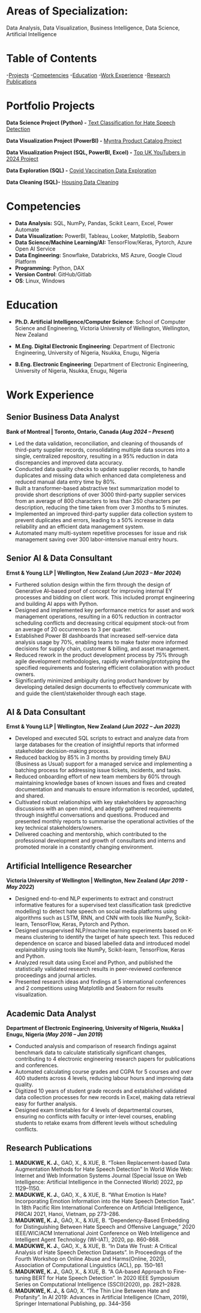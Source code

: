 # Areas of Specialization: 
Data Analysis, Data Visualization, Business Intelligence, Data Science, Artificial Intelligence

# Table of Contents
-[Projects](#projects)
-[Competencies](#competencies)
-[Education](#education)
-[Work Experience](#work-experience)
-[Research Publications](#research-publications)

# Portfolio Projects
**Data Science Project (Python) -**  [Text Classification for Hate Speech Detection](https://github.com/Kosisochi/Text_Classification)

**Data Visualization Project (PowerBI) -** [ Myntra Product Catalog Project](https://github.com/Kosisochi/DataAnalysisPortfolio/tree/main/Myntra%20Product%20Catalog%20Project)

**Data Visualization Project (SQL, PowerBI, Excel) -** [Top UK YouTubers in 2024 Project](https://github.com/Kosisochi/DataAnalysisPortfolio/tree/main/Top%20UK%20YouTubers%20Project)

**Data Exploration (SQL) -** [Covid Vaccination Data Exploration](https://github.com/Kosisochi/DataAnalysisPortfolio/blob/main/Covid%20Vaccination%20Data%20Exploration%20in%20SQL.sql)

**Data Cleaning (SQL)-** [Housing Data Cleaning](https://github.com/Kosisochi/DataAnalysisPortfolio/blob/main/Housing%20Data%20Cleaning%20SQL.sql)

# Competencies
- **Data Analysis:** SQL, NumPy, Pandas, Scikit Learn, Excel, Power Automate
- **Data Visualization:** PowerBI, Tableau, Looker, Matplotlib, Seaborn
- **Data Science/Machine Learning/AI:** TensorFlow/Keras, Pytorch, Azure Open AI Service
- **Data Engineering:** Snowflake, Databricks, MS Azure, Google Cloud Platform
- **Programming:** Python, DAX
- **Version Control**: GitHub/Gitlab
- **OS**: Linux, Windows


# Education
- **Ph.D. Artificial Intelligence/Computer Science**: School of Computer Science and Engineering, Victoria University of Wellington, Wellington, New Zealand

- **M.Eng. Digital Electronic Engineering**: Department of Electronic Engineering, University of Nigeria, Nsukka, Enugu, Nigeria

- **B.Eng. Electronic Engineering**: Department of Electronic Engineering, University of Nigeria, Nsukka, Enugu, Nigeria 


# Work Experience
## **Senior Business Data Analyst**

**Bank of Montreal | Toronto, Ontario, Canada	(_Aug 2024 – Present_)**
- Led the data validation, reconciliation, and cleaning of thousands of third-party supplier records, consolidating multiple data sources into a single, centralized repository, resulting in a 95% reduction in data discrepancies and improved data accuracy.
- Conducted data quality checks to update supplier records, to handle duplicates and missing data which enhanced data completeness and reduced manual data entry time by 80%.
- Built a transformer-based abstractive text summarization model to provide short descriptions of over 3000 third-party supplier services from an average of 800 characters to less than 250 characters per description, reducing the time taken from over 3 months to 5 minutes. 
- Implemented an improved third-party supplier data collection system to prevent duplicates and errors, leading to a 50% increase in data reliability and an efficient data management system.
- 	Automated many multi-system repetitive processes for issue and risk management saving over 300 labor-intensive manual entry hours.

  
## **Senior AI & Data Consultant**

**Ernst & Young LLP | Wellington, New Zealand	(_Jun 2023 – Mar 2024_)**
-	Furthered solution design within the firm through the design of Generative AI–based proof of concept for improving internal EY processes and bidding on client work. This included prompt engineering and building AI apps with Python.
-	Designed and implemented key performance metrics for asset and work management operations, resulting in a 60% reduction in contractor scheduling conflicts and decreasing critical equipment stock-out from an average of 20 occurrences to 3 per quarter.
-	Established Power BI dashboards that increased self-service data analysis usage by 70%, enabling teams to make faster more informed decisions for supply chain, customer & billing, and asset management. 
-	Reduced rework in the product development process by 75% through agile development methodologies, rapidly wireframing/prototyping the specified requirements and fostering efficient collaboration with product owners.
-	Significantly minimized ambiguity during product handover by developing detailed design documents to effectively communicate with and guide the client/stakeholder through each stage.


## **AI & Data Consultant**

**Ernst & Young LLP | Wellington, New Zealand	(_Jun 2022 – Jun 2023_)**
- Developed and executed SQL scripts to extract and analyze data from large databases for the creation of insightful reports that informed stakeholder decision-making process.
- Reduced backlog by 85% in 3 months by providing timely BAU (Business as Usual) support for a managed service and implementing a batching process for addressing issue tickets, incidents, and tasks.
- Reduced onboarding effort of new team members by 60% through maintaining knowledge bases of known issues and fixes and created documentation and manuals to ensure information is recorded, updated, and shared.
- Cultivated robust relationships with key stakeholders by approaching discussions with an open mind, and adeptly gathered requirements through insightful conversations and questions. Produced and presented monthly reports to summarise the operational activities of the key technical stakeholders/owners. 
- Delivered coaching and mentorship, which contributed to the professional development and growth of consultants and interns and promoted morale in a constantly changing environment.



## **Artificial Intelligence Researcher** 

**Victoria University of Wellington | Wellington, New Zealand (_Apr 2019 - May 2022_)**
- Designed end-to-end NLP experiments to extract and construct informative features for a supervised text classification task (predictive modelling) to detect hate speech on social media platforms using algorithms such as LSTM, RNN, and CNN with tools like NumPy, Scikit-learn, TensorFlow, Keras, Pytorch and Python.
- Designed unsupervised NLP/machine learning experiments based on K-means clustering to identify the target of hate speech text. This reduced dependence on scarce and biased labelled data and introduced model explainability using tools like NumPy, Scikit-learn, TensorFlow, Keras and Python.
- Analyzed result data using Excel and Python, and published the statistically validated research results in peer-reviewed conference proceedings and journal articles.
- Presented research ideas and findings at 5 international conferences and 2 competitions using Matplotlib and Seaborn for results visualization.



## **Academic Data Analyst**

**Department of Electronic Engineering, University of Nigeria, Nsukka | Enugu, Nigeria	(_May 2016 – Jan 2019_)**
- Conducted analysis and comparison of research findings against benchmark data to calculate statistically significant changes, contributing to 4 electronic engineering research papers for publications and conferences.
- Automated calculating course grades and CGPA for 5 courses and over 400 students across 4 levels, reducing labour hours and improving data quality.
- Digitized 10 years of student grade records and established validated data collection processes for new records in Excel, making data retrieval easy for further analysis.
- Designed exam timetables for 4 levels of departmental courses, ensuring no conflicts with faculty or inter-level courses, enabling students to retake exams from different levels without scheduling conflicts.



## Research Publications
1. **MADUKWE, K. J.**, GAO, X., & XUE, B. “Token Replacement-based
Data Augmentation Methods for Hate Speech Detection” In World
Wide Web: Internet and Web Information Systems Journal (Special
Issue on Web Intelligence: Artificial Intelligence in the Connected
World) 2022, pp 1129–1150.
2. **MADUKWE, K. J.**, GAO, X., & XUE, B. “What Emotion Is Hate?
Incorporating Emotion Information into the Hate Speech Detection
Task”. In 18th Pacific Rim International Conference on Artificial
Intelligence, PRICAI 2021, Hanoi, Vietnam, pp 273–286.
3. **MADUKWE, K. J.**, GAO, X., & XUE, B. “Dependency-Based
Embedding for Distinguishing Between Hate Speech and Offensive
Language,” 2020 IEEE/WIC/ACM International Joint Conference
on Web Intelligence and Intelligent Agent Technology (WI-IAT),
2020, pp. 860-868.
4. **MADUKWE, K. J.**, GAO, X., & XUE, B. “In Data We Trust: A Critical
Analysis of Hate Speech Detection Datasets”. In Proceedings of
the Fourth Workshop on Online Abuse and Harms(Online, 2020),
Association of Computational Linguistics (ACL), pp. 150–161
5. **MADUKWE, K. J.**, GAO, X., & XUE, B. “A GA-based Approach
to Fine-tuning BERT for Hate Speech Detection”. In 2020 IEEE
Symposium Series on Computational Intelligence (SSCI)(2020), pp.
2821–2828.
6. **MADUKWE, K. J.**, & GAO, X. “The Thin Line Between Hate and
Profanity”. In AI 2019: Advances in Artificial Intelligence (Cham,
2019), Springer International Publishing, pp. 344–356
